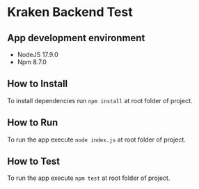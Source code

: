 # Kraken Backend Test

## App development environment
* NodeJS 17.9.0
* Npm 8.7.0

## How to Install
To install dependencies run `npm install` at root folder of project.

## How to Run
To run the app execute `node index.js` at root folder of project.

## How to Test
To run the app execute `npm test` at root folder of project.
